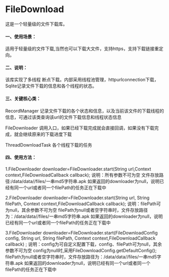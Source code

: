 # FileDownload
这是一个轻量级的文件下载库。

####  一、使用场景：
适用于轻量级的文件下载,当然也可以下载大文件，支持https，支持下载链接重定向。

#### 二、说明：
该库实现了多线程 断点下载。内部采用线程池管理，httpurlconnection下载，Sqlite记录文件下载的信息和各个线程的状态。

#### 三、关键核心类：
RecordManager 记录文件下载的各个状态和信息，以及当前该文件的下载线程的信息，可通过该类查询该url的文件下载信息和线程状态信息

FileDownloader 调用入口，如果已经下载完成就会直接回调，如果没有下载完成，就会继续原来的下载进度下载

ThreadDownloadTask 各个线程下载的任务


#### 四、使用方法：
1.FileDownloader downloader=FileDownloader.start(String url,Context context,FileDownloadCallback callback);
说明：所有参数不可为空
文件存放路径:/data/data/<application package>/files/一串md5字符串.apk
如果返回的downloader为null，说明已经有同一个url或者同一个filePath的任务正在下载中


2.FileDownloader downloader=FileDownloader.start(String url, String filePath, Context context,FileDownloadCallback callback);
说明：filePath可为null，其余参数不可为空
filePath为null或者空字符串时，文件存放路径为：/data/data/<application package>/files/一串md5字符串.apk
如果返回的downloader为null，说明已经有同一个url或者同一个filePath的任务正在下载中


3.FileDownloader downloader=FileDownloader.start(FileDownloadConfig config, String url, String filePath, Context context,FileDownloadCallback callback) ;
说明：config为可自定义配置下载，config、filePath可为null，其余参数不可为空
config为null时,采用FileDownloadConfig.getDefaultConfig();
filePath为null或者空字符串时，文件存放路径为：/data/data/<application package>/files/一串md5字符串.apk
如果返回的downloader为null，说明已经有同一个url或者同一个filePath的任务正在下载中
